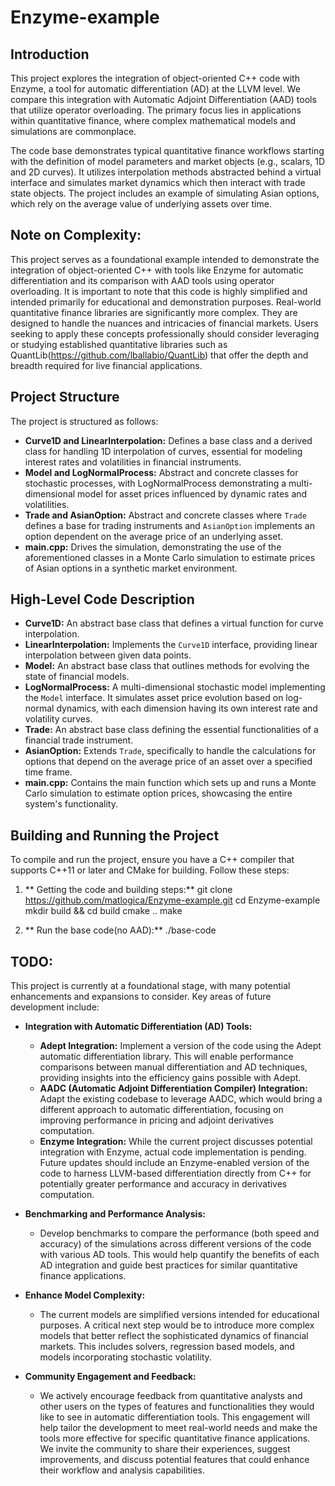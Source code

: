 # Enzyme-example

## Introduction
This project explores the integration of object-oriented C++ code with Enzyme, a tool for automatic differentiation (AD) at the LLVM level. We compare this integration with Automatic Adjoint Differentiation (AAD) tools that utilize operator overloading. The primary focus lies in applications within quantitative finance, where complex mathematical models and simulations are commonplace.

The code base demonstrates typical quantitative finance workflows starting with the definition of model parameters and market objects (e.g., scalars, 1D and 2D curves). It utilizes interpolation methods abstracted behind a virtual interface and simulates market dynamics which then interact with trade state objects. The project includes an example of simulating Asian options, which rely on the average value of underlying assets over time.

## Note on Complexity:
This project serves as a foundational example intended to demonstrate the integration of object-oriented C++ with tools like Enzyme for automatic differentiation and its comparison with AAD tools using operator overloading. It is important to note that this code is highly simplified and intended primarily for educational and demonstration purposes. Real-world quantitative finance libraries are significantly more complex. They are designed to handle the nuances and intricacies of financial markets. Users seeking to apply these concepts professionally should consider leveraging or studying established quantitative libraries such as QuantLib(https://github.com/lballabio/QuantLib) that offer the depth and breadth required for live financial applications.

## Project Structure
The project is structured as follows:
- **Curve1D and LinearInterpolation:** Defines a base class and a derived class for handling 1D interpolation of curves, essential for modeling interest rates and volatilities in financial instruments.
- **Model and LogNormalProcess:** Abstract and concrete classes for stochastic processes, with LogNormalProcess demonstrating a multi-dimensional model for asset prices influenced by dynamic rates and volatilities.
- **Trade and AsianOption:** Abstract and concrete classes where `Trade` defines a base for trading instruments and `AsianOption` implements an option dependent on the average price of an underlying asset.
- **main.cpp:** Drives the simulation, demonstrating the use of the aforementioned classes in a Monte Carlo simulation to estimate prices of Asian options in a synthetic market environment.

## High-Level Code Description
- **Curve1D:** An abstract base class that defines a virtual function for curve interpolation.
- **LinearInterpolation:** Implements the `Curve1D` interface, providing linear interpolation between given data points.
- **Model:** An abstract base class that outlines methods for evolving the state of financial models.
- **LogNormalProcess:** A multi-dimensional stochastic model implementing the `Model` interface. It simulates asset price evolution based on log-normal dynamics, with each dimension having its own interest rate and volatility curves.
- **Trade:** An abstract base class defining the essential functionalities of a financial trade instrument.
- **AsianOption:** Extends `Trade`, specifically to handle the calculations for options that depend on the average price of an asset over a specified time frame.
- **main.cpp:** Contains the main function which sets up and runs a Monte Carlo simulation to estimate option prices, showcasing the entire system's functionality.

## Building and Running the Project
To compile and run the project, ensure you have a C++ compiler that supports C++11 or later and CMake for building. Follow these steps:

1. ** Getting the code and building steps:**
    git clone https://github.com/matlogica/Enzyme-example.git
    cd Enzyme-example
    mkdir build && cd build
    cmake ..
    make

2. ** Run the base code(no AAD):**
    ./base-code

## TODO:

This project is currently at a foundational stage, with many potential enhancements and expansions to consider. Key areas of future development include:

- **Integration with Automatic Differentiation (AD) Tools:**
  - **Adept Integration:** Implement a version of the code using the Adept automatic differentiation library. This will enable performance comparisons between manual differentiation and AD techniques, providing insights into the efficiency gains possible with Adept.
  - **AADC (Automatic Adjoint Differentiation Compiler) Integration:** Adapt the existing codebase to leverage AADC, which would bring a different approach to automatic differentiation, focusing on improving performance in pricing and adjoint derivatives computation.
  - **Enzyme Integration:** While the current project discusses potential integration with Enzyme, actual code implementation is pending. Future updates should include an Enzyme-enabled version of the code to harness LLVM-based differentiation directly from C++ for potentially greater performance and accuracy in derivatives computation.

- **Benchmarking and Performance Analysis:**
  - Develop benchmarks to compare the performance (both speed and accuracy) of the simulations across different versions of the code with various AD tools. This would help quantify the benefits of each AD integration and guide best practices for similar quantitative finance applications.

- **Enhance Model Complexity:**
  - The current models are simplified versions intended for educational purposes. A critical next step would be to introduce more complex models that better reflect the sophisticated dynamics of financial markets. This includes solvers, regression based models, and models incorporating stochastic volatility.

- **Community Engagement and Feedback:**
  - We actively encourage feedback from quantitative analysts and other users on the types of features and functionalities they would like to see in automatic differentiation tools. This engagement will help tailor the development to meet real-world needs and make the tools more effective for specific quantitative finance applications. We invite the community to share their experiences, suggest improvements, and discuss potential features that could enhance their workflow and analysis capabilities.



